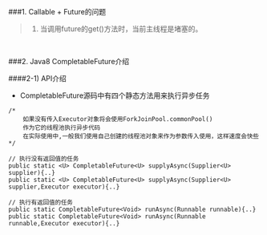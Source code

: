 ###1. Callable + Future的问题

>1. 当调用future的get()方法时，当前主线程是堵塞的。

&nbsp;

###2. Java8 CompletableFuture介绍

####2-1) API介绍

- CompletableFuture源码中有四个静态方法用来执行异步任务
```
/*
    如果没有传入Executor对象将会使用ForkJoinPool.commonPool() 
    作为它的线程池执行异步代码
    在实际使用中,一般我们使用自己创建的线程池对象来作为参数传入使用，这样速度会快些
*/

// 执行没有返回值的任务
public static <U> CompletableFuture<U> supplyAsync(Supplier<U> supplier){..}
public static <U> CompletableFuture<U> supplyAsync(Supplier<U> supplier,Executor executor){..}

// 执行有返回值的任务
public static CompletableFuture<Void> runAsync(Runnable runnable){..}
public static CompletableFuture<Void> runAsync(Runnable runnable,Executor executor){..} 
```

